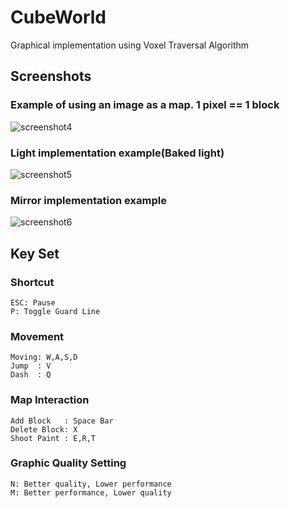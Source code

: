 # CubeWorld
Graphical implementation using Voxel Traversal Algorithm

## Screenshots

### Example of using an image as a map. 1 pixel == 1 block
![screenshot4](https://user-images.githubusercontent.com/18459135/101238694-39ebbb80-3725-11eb-9e1e-871547b8ca52.png)

### Light implementation example(Baked light)
![screenshot5](https://user-images.githubusercontent.com/18459135/101238726-6c95b400-3725-11eb-8e31-6c726f75c012.png)

### Mirror implementation example
![screenshot6](https://user-images.githubusercontent.com/18459135/101239357-5a6a4480-372a-11eb-92e1-356707d5f6e6.png)


## Key Set

### Shortcut
```
ESC: Pause
P: Toggle Guard Line
```
### Movement
```
Moving: W,A,S,D
Jump  : V
Dash  : Q
```
### Map Interaction
```
Add Block   : Space Bar
Delete Block: X
Shoot Paint : E,R,T
```
### Graphic Quality Setting
```
N: Better quality, Lower performance
M: Better performance, Lower quality
```
